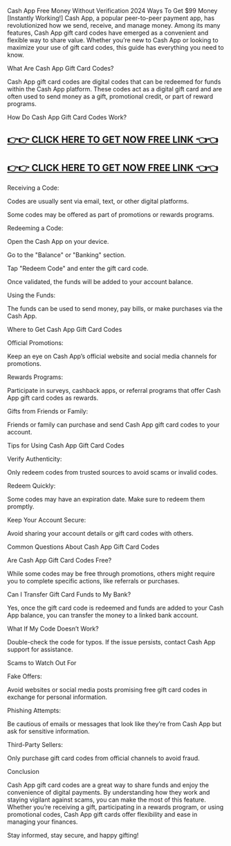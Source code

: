 Cash App Free Money Without Verification 2024 Ways To Get $99 Money [Instantly Working!]
Cash App, a popular peer-to-peer payment app, has revolutionized how we send, receive, and manage money. Among its many features, Cash App gift card codes have emerged as a convenient and flexible way to share value. Whether you’re new to Cash App or looking to maximize your use of gift card codes, this guide has everything you need to know.

What Are Cash App Gift Card Codes?

Cash App gift card codes are digital codes that can be redeemed for funds within the Cash App platform. These codes act as a digital gift card and are often used to send money as a gift, promotional credit, or part of reward programs.

How Do Cash App Gift Card Codes Work?

[👉👉 CLICK HERE TO GET NOW FREE LINK 👈👈](https://todaylink.site/CashApp/)
--
[👉👉 CLICK HERE TO GET NOW FREE LINK 👈👈](https://todaylink.site/CashApp/)
-

Receiving a Code:

Codes are usually sent via email, text, or other digital platforms.

Some codes may be offered as part of promotions or rewards programs.

Redeeming a Code:

Open the Cash App on your device.

Go to the "Balance" or "Banking" section.

Tap "Redeem Code" and enter the gift card code.

Once validated, the funds will be added to your account balance.

Using the Funds:

The funds can be used to send money, pay bills, or make purchases via the Cash App.

Where to Get Cash App Gift Card Codes

Official Promotions:

Keep an eye on Cash App’s official website and social media channels for promotions.

Rewards Programs:

Participate in surveys, cashback apps, or referral programs that offer Cash App gift card codes as rewards.

Gifts from Friends or Family:

Friends or family can purchase and send Cash App gift card codes to your account.

Tips for Using Cash App Gift Card Codes

Verify Authenticity:

Only redeem codes from trusted sources to avoid scams or invalid codes.

Redeem Quickly:

Some codes may have an expiration date. Make sure to redeem them promptly.

Keep Your Account Secure:

Avoid sharing your account details or gift card codes with others.

Common Questions About Cash App Gift Card Codes

Are Cash App Gift Card Codes Free?

While some codes may be free through promotions, others might require you to complete specific actions, like referrals or purchases.

Can I Transfer Gift Card Funds to My Bank?

Yes, once the gift card code is redeemed and funds are added to your Cash App balance, you can transfer the money to a linked bank account.

What If My Code Doesn’t Work?

Double-check the code for typos. If the issue persists, contact Cash App support for assistance.

Scams to Watch Out For

Fake Offers:

Avoid websites or social media posts promising free gift card codes in exchange for personal information.

Phishing Attempts:

Be cautious of emails or messages that look like they’re from Cash App but ask for sensitive information.

Third-Party Sellers:

Only purchase gift card codes from official channels to avoid fraud.

Conclusion

Cash App gift card codes are a great way to share funds and enjoy the convenience of digital payments. By understanding how they work and staying vigilant against scams, you can make the most of this feature. Whether you’re receiving a gift, participating in a rewards program, or using promotional codes, Cash App gift cards offer flexibility and ease in managing your finances.

Stay informed, stay secure, and happy gifting!
